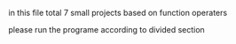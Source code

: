 in this file total 7 small projects based on function operaters

please run the programe according to divided section 

